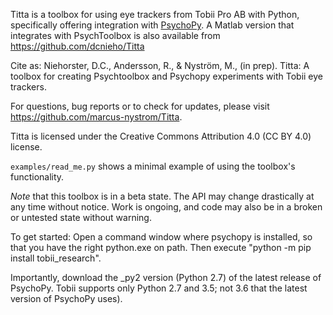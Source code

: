 Titta is a toolbox for using eye trackers from Tobii Pro AB with Python,
specifically offering integration with [PsychoPy](https://www.psychopy.org/). A Matlab version
that integrates with PsychToolbox is also available from
https://github.com/dcnieho/Titta

Cite as:
Niehorster, D.C., Andersson, R., & Nyström, M., (in prep). Titta: A
toolbox for creating Psychtoolbox and Psychopy experiments with Tobii eye
trackers.

For questions, bug reports or to check for updates, please visit
https://github.com/marcus-nystrom/Titta. 

Titta is licensed under the Creative Commons Attribution 4.0 (CC BY 4.0) license.

`examples/read_me.py` shows a minimal example of using the toolbox's
functionality.

*Note* that this toolbox is in a beta state. The API may change drastically at any time without notice. Work is ongoing, and code may also be in a broken or untested state without warning.

To get started:
Open a command window where psychopy is installed, so that you have the right python.exe on path. Then execute 
"python -m pip install tobii_research".

Importantly, download the _py2 version (Python 2.7) of the latest release of PsychoPy. Tobii supports only Python 2.7 and 3.5; not 3.6 that the latest version of PsychoPy uses).
